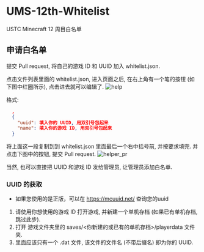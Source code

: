 # UMS-12th-Whitelist

USTC Minecraft 12 周目白名单

## 申请白名单

提交 Pull request, 将自己的游戏 ID 和 UUID 加入 whitelist.json.



点击文件列表里面的 whitelist.json, 进入页面之后, 在右上角有一个笔的按钮 (如下图中红圈所示), 点击进去就可以编辑了.
![help](./helper.png)

格式:

```json
  ,
  {
    "uuid": 填入你的 UUID, 用双引号包起来
    "name": 填入你的游戏 ID, 用双引号包起来
  }
```
将上面这一段复制到到 whitelist.json 里面最后一个右中括号前, 并按要求填完. 并点击下图中的按钮, 提交 Pull request.
![helper_pr](helper_pr.png)

当然, 也可以直接把 UUID 和游戏 ID 发给管理员, 让管理员添加白名单.

### UUID 的获取

* 如果您使用的是正版，可以在 https://mcuuid.net/ 查询您的uuid

1. 请使用你想使用的游戏 ID 打开游戏, 并新建一个单机存档 (如果已有单机存档, 跳过此步).
2. 打开 游戏文件夹里的 saves/<你新建的或已有的单机存档>/playerdata 文件夹.
3. 里面应该只有一个 .dat 文件, 该文件的文件名 (不带后缀名) 即为你的 UUID.
